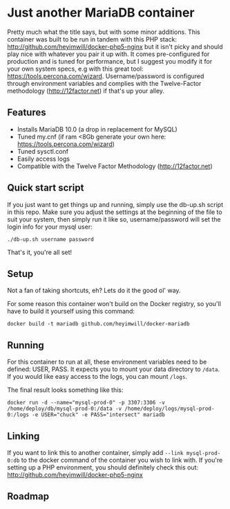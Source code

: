 Just another MariaDB container
============

Pretty much what the title says, but with some minor additions. This container was built to be run in tandem with this PHP stack: http://github.com/heyimwill/docker-php5-nginx but it isn't picky and should play nice with whatever you pair it up with. It comes pre-configured for production and is tuned for performance, but I suggest you modify it for your own system specs, e.g with this great tool: https://tools.percona.com/wizard. Username/password is configured through environment variables and complies with the Twelve-Factor methodology (http://12factor.net) if that's up your alley.

## Features
* Installs MariaDB 10.0 (a drop in replacement for MySQL)
* Tuned my.cnf (if ram <8Gb generate your own here: https://tools.percona.com/wizard)
* Tuned sysctl.conf
* Easily access logs
* Compatible with the Twelve Factor Methodology (http://12factor.net)

## Quick start script
If you just want to get things up and running, simply use the db-up.sh script in this repo. Make sure you adjust the settings at the beginning of the file to suit your system, then simply run it like so, username/password will set the login info for your mysql user:

```
./db-up.sh username password
```

That's it, you're all set!

## Setup
Not a fan of taking shortcuts, eh? Lets do it the good ol' way.

For some reason this container won't build on the Docker registry, so you'll have to build it yourself using this command:
```
docker build -t mariadb github.com/heyimwill/docker-mariadb
```

## Running
For this container to run at all, these environment variables need to be defined: USER, PASS. It expects you to mount your data directory to ```/data```. If you would like easy access to the logs, you can mount ```/logs```.

The final result looks something like this:

```
docker run -d --name="mysql-prod-0" -p 3307:3306 -v /home/deploy/db/mysql-prod-0:/data -v /home/deploy/logs/mysql-prod-0:/logs -e USER="chuck" -e PASS="intersect" mariadb
```

## Linking
If you want to link this to another container, simply add ```--link mysql-prod-0:db``` to the docker command of the container you wish to link with. If you're setting up a PHP environment, you should definitely check this out: http://github.com/heyimwill/docker-php5-nginx

## Roadmap


